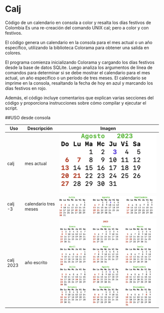 # Calj
Código de un calendario en consola a color y resalta los días festivos de Colombia
Es una re-creación del comando UNIX cal; pero a color y con festivos.

El código genera un calendario en la consola para el mes actual o un año específico, utilizando la biblioteca Colorama para obtener una salida en colores.

El programa comienza inicializando Colorama y cargando los días festivos desde la base de datos SQLite. Luego analiza los argumentos de línea de comandos para determinar si se debe mostrar el calendario para el mes actual, un año específico o un período de tres meses. El calendario se imprime en la consola, resaltando la fecha de hoy en azul y marcando los días festivos en rojo.

Además, el código incluye comentarios que explican varias secciones del código y proporciona instrucciones sobre cómo compilar y ejecutar el script.

##USO desde consola

| Uso | Descripción |Imagen  | 
|-------------------|-------------|-------------|
| calj | mes actual |![texto_alternativo](images/mes.png)|
| calj -3| calendario tres meses       |![texto_alternativo](images/mes3.png)| 
| calj 2023 | año escrito|![texto_alternativo](images/mes12.png)|

